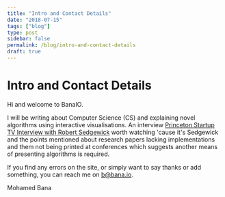 ```yaml
---
title: "Intro and Contact Details"
date: "2018-07-15"
tags: ["blog"]
type: post
sidebar: false
permalink: /blog/intro-and-contact-details
draft: true
---
```


# Intro and Contact Details

Hi and welcome to BanaIO.

I will be writing about Computer Science (CS) and explaining novel algorithms using interactive visualisations. An interview [Princeton Startup TV Interview with Robert Sedgewick](https://youtu.be/7gPuewMWWYI) worth watching 'cause it's Sedgewick and the points mentioned about research papers lacking implementations and them not being printed at conferences which suggests another means of presenting algorithms is required.

If you find any errors on the site, or simply want to say thanks or add something, you can reach me on [b@bana.io](mailto:b@bana.io).

Mohamed Bana
